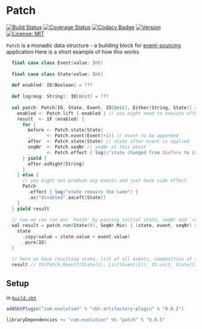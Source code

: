 # Patch
[![Build Status](https://github.com/evolution-gaming/patch/workflows/CI/badge.svg)](https://github.com/evolution-gaming/patch/actions?query=workflow%3ACI)
[![Coverage Status](https://coveralls.io/repos/github/evolution-gaming/patch/badge.svg?branch=master)](https://coveralls.io/github/evolution-gaming/patch?branch=master)
[![Codacy Badge](https://app.codacy.com/project/badge/Grade/f9d2e05d108c4c259680b4b5f7753001)](https://www.codacy.com/gh/evolution-gaming/patch/dashboard?utm_source=github.com&amp;utm_medium=referral&amp;utm_content=evolution-gaming/patch&amp;utm_campaign=Badge_Grade)
[![Version](https://img.shields.io/badge/version-click-blue)](https://evolution.jfrog.io/artifactory/api/search/latestVersion?g=com.evolution&a=patch_2.13&repos=public)
[![License: MIT](https://img.shields.io/badge/license-MIT-yellowgreen.svg)](https://opensource.org/licenses/MIT)

`Patch` is a monadic data structure - a building block for [event-sourcing](https://martinfowler.com/eaaDev/EventSourcing.html) application
Here is a short example of how this works

```scala
  final case class Event(value: Int)
  
  final case class State(value: Int)
  
  def enabled: IO[Boolean] = ???
  
  def log(msg: String): IO[Unit] = ???
  
  val patch: Patch[IO, State, Event, IO[Unit], Either[String, State]] = for {
    enabled <- Patch.lift { enabled } // you might need to execute effect in order to decide on how to proceed
    result  <- if (enabled) {
      for {
        before <- Patch.state[State]
        _      <- Patch.event(Event(+1)) // event to be appended
        after  <- Patch.state[State] // state after event is applied
        seqNr  <- Patch.seqNr // seqNr at this point
        _      <- Patch.effect { log(s"state changed from $before to $after($seqNr)") } // side effect to be executed 
      } yield {
        after.asRight[String]
      }
    } else {
      // you might not produce any events and just have side effect
      Patch
        .effect { log("state remains the same") }
        .as("disabled".asLeft[State])
    }
  } yield result
  
  // now we can run our `Patch` by passing initial state, seqNr and `replay` function `(state, event) => state`   
  val result = patch.run(State(0), SeqNr.Min) { (state, event, seqNr) =>
    state
      .copy(value = state.value + event.value)
      .pure[IO]
  }

  // here we have resulting state, list of all events, composition of side effects to be executed in case events are successfully persisted
  result // IO(Patch.Result(State(1), List(Event(1)), IO.unit, State(1).asRight))
```

## Setup

in [`build.sbt`](https://www.scala-sbt.org/1.x/docs/Basic-Def.html#What+is+a+build+definition%3F)
```scala
addSbtPlugin("com.evolution" % "sbt-artifactory-plugin" % "0.0.2")

libraryDependencies += "com.evolution" %% "patch" % "0.0.5"
```